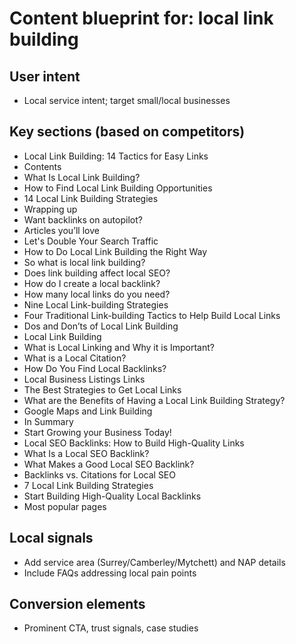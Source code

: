 # Content blueprint for: local link building

## User intent
- Local service intent; target small/local businesses

## Key sections (based on competitors)
- Local Link Building: 14 Tactics for Easy Links
- Contents
- What Is Local Link Building?
- How to Find Local Link Building Opportunities
- 14 Local Link Building Strategies
- Wrapping up
- Want backlinks on autopilot?
- Articles you’ll love
- Let's Double Your Search Traffic
- How to Do Local Link Building the Right Way
- So what is local link building?
- Does link building affect local SEO?
- How do I create a local backlink?
- How many local links do you need?
- Nine Local Link-building Strategies
- Four Traditional Link-building Tactics to Help Build Local Links
- Dos and Don’ts of Local Link Building
- Local Link Building
- What is Local Linking and Why it is Important?
- What is a Local Citation?
- How Do You Find Local Backlinks?
- Local Business Listings Links
- The Best Strategies to Get Local Links
- What are the Benefits of Having a Local Link Building Strategy?
- Google Maps and Link Building
- In Summary
- Start Growing your Business Today!
- Local SEO Backlinks: How to Build High-Quality Links
- What Is a Local SEO Backlink?
- What Makes a Good Local SEO Backlink?
- Backlinks vs. Citations for Local SEO
- 7 Local Link Building Strategies
- Start Building High-Quality Local Backlinks
- Most popular pages

## Local signals
- Add service area (Surrey/Camberley/Mytchett) and NAP details
- Include FAQs addressing local pain points

## Conversion elements
- Prominent CTA, trust signals, case studies